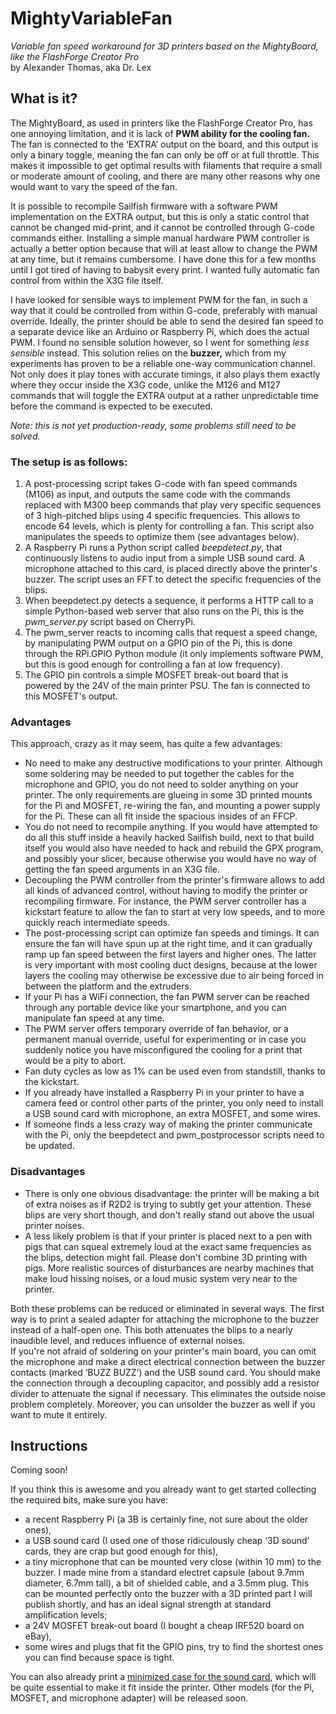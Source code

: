 # MightyVariableFan

*Variable fan speed workaround for 3D printers based on the MightyBoard, like the FlashForge Creator Pro*<br>
by Alexander Thomas, aka Dr. Lex

## What is it?

The MightyBoard, as used in printers like the FlashForge Creator Pro, has one annoying limitation, and it is lack of **PWM ability for the cooling fan.** The fan is connected to the ‘EXTRA’ output on the board, and this output is only a binary toggle, meaning the fan can only be off or at full throttle. This makes it impossible to get optimal results with filaments that require a small or moderate amount of cooling, and there are many other reasons why one would want to vary the speed of the fan.

It is possible to recompile Sailfish firmware with a software PWM implementation on the EXTRA output, but this is only a static control that cannot be changed mid-print, and it cannot be controlled through G-code commands either. Installing a simple manual hardware PWM controller is actually a better option because that will at least allow to change the PWM at any time, but it remains cumbersome. I have done this for a few months until I got tired of having to babysit every print. I wanted fully automatic fan control from within the X3G file itself.

I have looked for sensible ways to implement PWM for the fan, in such a way that it could be controlled from within G-code, preferably with manual override. Ideally, the printer should be able to send the desired fan speed to a separate device like an Arduino or Raspberry Pi, which does the actual PWM. I found no sensible solution however, so I went for something *less sensible* instead. This solution relies on the **buzzer,** which from my experiments has proven to be a reliable one-way communication channel. Not only does it play tones with accurate timings, it also plays them exactly where they occur inside the X3G code, unlike the M126 and M127 commands that will toggle the EXTRA output at a rather unpredictable time before the command is expected to be executed.

*Note: this is not yet production-ready, some problems still need to be solved.*

### The setup is as follows:

1. A post-processing script takes G-code with fan speed commands (M106) as input, and outputs the same code with the commands replaced with M300 beep commands that play very specific sequences of 3 high-pitched blips using 4 specific frequencies. This allows to encode 64 levels, which is plenty for controlling a fan. This script also manipulates the speeds to optimize them (see advantages below).
2. A Raspberry Pi runs a Python script called *beepdetect.py*, that continuously listens to audio input from a simple USB sound card. A microphone attached to this card, is placed directly above the printer's buzzer. The script uses an FFT to detect the specific frequencies of the blips.
3. When beepdetect.py detects a sequence, it performs a HTTP call to a simple Python-based web server that also runs on the Pi, this is the *pwm\_server.py* script based on CherryPi.
4. The pwm\_server reacts to incoming calls that request a speed change, by manipulating PWM output on a GPIO pin of the Pi, this is done through the RPi.GPIO Python module (it only implements software PWM, but this is good enough for controlling a fan at low frequency).
5. The GPIO pin controls a simple MOSFET break-out board that is powered by the 24V of the main printer PSU. The fan is connected to this MOSFET's output.

### Advantages

This approach, crazy as it may seem, has quite a few advantages:
* No need to make any destructive modifications to your printer. Although some soldering may be needed to put together the cables for the microphone and GPIO, you do not need to solder anything on your printer. The only requirements are glueing in some 3D printed mounts for the Pi and MOSFET, re-wiring the fan, and mounting a power supply for the Pi. These can all fit inside the spacious insides of an FFCP.
* You do not need to recompile anything. If you would have attempted to do all this stuff inside a heavily hacked Sailfish build, next to that build itself you would also have needed to hack and rebuild the GPX program, and possibly your slicer, because otherwise you would have no way of getting the fan speed arguments in an X3G file.
* Decoupling the PWM controller from the printer's firmware allows to add all kinds of advanced control, without having to modify the printer or recompiling firmware. For instance, the PWM server controller has a kickstart feature to allow the fan to start at very low speeds, and to more quickly reach intermediate speeds.
* The post-processing script can optimize fan speeds and timings. It can ensure the fan will have spun up at the right time, and it can gradually ramp up fan speed between the first layers and higher ones. The latter is very important with most cooling duct designs, because at the lower layers the cooling may otherwise be excessive due to air being forced in between the platform and the extruders.
* If your Pi has a WiFi connection, the fan PWM server can be reached through any portable device like your smartphone, and you can manipulate fan speed at any time.
* The PWM server offers temporary override of fan behavior, or a permanent manual override, useful for experimenting or in case you suddenly notice you have misconfigured the cooling for a print that would be a pity to abort.
* Fan duty cycles as low as 1% can be used even from standstill, thanks to the kickstart.
* If you already have installed a Raspberry Pi in your printer to have a camera feed or control other parts of the printer, you only need to install a USB sound card with microphone, an extra MOSFET, and some wires.
* If someone finds a less crazy way of making the printer communicate with the Pi, only the beepdetect and pwm_postprocessor scripts need to be updated.

### Disadvantages

* There is only one obvious disadvantage: the printer will be making a bit of extra noises as if R2D2 is trying to subtly get your attention. These blips are very short though, and don't really stand out above the usual printer noises.
* A less likely problem is that if your printer is placed next to a pen with pigs that can squeal extremely loud at the exact same frequencies as the blips, detection might fail. Please don't combine 3D printing with pigs. More realistic sources of disturbances are nearby machines that make loud hissing noises, or a loud music system very near to the printer.

Both these problems can be reduced or eliminated in several ways. The first way is to print a sealed adapter for attaching the microphone to the buzzer instead of a half-open one. This both attenuates the blips to a nearly inaudible level, and reduces influence of external noises.<br>
If you're not afraid of soldering on your printer's main board, you can omit the microphone and make a direct electrical connection between the buzzer contacts (marked ‘BUZZ BUZZ’) and the USB sound card. You should make the connection through a decoupling capacitor, and possibly add a resistor divider to attenuate the signal if necessary. This eliminates the outside noise problem completely. Moreover, you can unsolder the buzzer as well if you want to mute it entirely.


## Instructions

Coming soon!

If you think this is awesome and you already want to get started collecting the required bits, make sure you have:
* a recent Raspberry Pi (a 3B is certainly fine, not sure about the older ones),
* a USB sound card (I used one of those ridiculously cheap ‘3D sound’ cards, they are crap but good enough for this),
* a tiny microphone that can be mounted very close (within 10 mm) to the buzzer. I made mine from a standard electret capsule (about 9.7mm diameter, 6.7mm tall), a bit of shielded cable, and a 3.5mm plug. This can be mounted perfectly onto the buzzer with a 3D printed part I will publish shortly, and has an ideal signal strength at standard amplification levels;
* a 24V MOSFET break-out board (I bought a cheap IRF520 board on eBay),
* some wires and plugs that fit the GPIO pins, try to find the shortest ones you can find because space is tight.

You can also already print a [minimized case for the sound card](https://www.thingiverse.com/thing:2822474), which will be quite essential to make it fit inside the printer. Other models (for the Pi, MOSFET, and microphone adapter) will be released soon.
